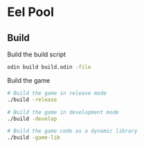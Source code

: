 # Eel Pool

## Build

Build the build script

```bash
odin build build.odin -file
```

Build the game

```bash
# Build the game in release mode
./build -release

# Build the game in development mode
./build -develop

# Build the game code as a dynamic library
./build -game-lib
```

